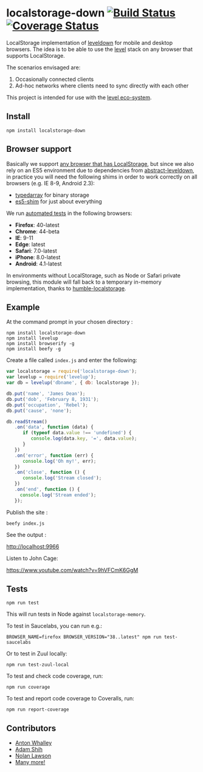 # localstorage-down [![Build Status](https://travis-ci.org/No9/localstorage-down.svg)](https://travis-ci.org/No9/localstorage-down) [![Coverage Status](https://coveralls.io/repos/No9/localstorage-down/badge.svg?branch=master&service=github)](https://coveralls.io/github/No9/localstorage-down?branch=master)

LocalStorage implementation of [leveldown](https://github.com/Level/leveldown) for mobile and desktop browsers. The idea is to be able to use the [level](http://github.com/level) stack on any browser that supports LocalStorage.

The scenarios envisaged are:

1. Occasionally connected clients
2. Ad-hoc networks where clients need to sync directly with each other

This project is intended for use with the [level eco-system](https://github.com/level/).

## Install

```
npm install localstorage-down
```

## Browser support

Basically we support [any browser that has LocalStorage](http://caniuse.com/namevalue-storage), but since we also rely on an ES5 environment due to dependencies from [abstract-leveldown](https://github.com/Level/abstract-leveldown), in practice you will need the following shims in order to work correctly on all browsers (e.g. IE 8-9, Android 2.3):

* [typedarray](https://github.com/substack/typedarray) for binary storage
* [es5-shim](https://github.com/es-shims/es5-shim) for just about everything

We run [automated tests](http://travis-ci.org/No9/localstorage-down) in the following browsers:

* **Firefox**: 40-latest
* **Chrome**: 44-beta
* **IE**: 9-11
* **Edge**: latest
* **Safari**: 7.0-latest
* **iPhone**: 8.0-latest
* **Android**: 4.1-latest

In environments without LocalStorage, such as Node or Safari private browsing, this module
will fall back to a temporary in-memory implementation, thanks to [humble-localstorage](https://www.npmjs.com/package/humble-localstorage).

## Example 

At the command prompt in your chosen directory : 

    npm install localstorage-down
    npm install levelup 
    npm install browserify -g
    npm install beefy -g

Create a file called `index.js` and enter the following:

```js
var localstorage = require('localstorage-down');
var levelup = require('levelup');
var db = levelup('dbname', { db: localstorage });

db.put('name', 'James Dean');
db.put('dob', 'February 8, 1931');
db.put('occupation', 'Rebel');
db.put('cause', 'none');

db.readStream()
   .on('data', function (data) {
      if (typeof data.value !== 'undefined') {
         console.log(data.key, '=', data.value);
      }
   })
   .on('error', function (err) {
      console.log('Oh my!', err);
   })
   .on('close', function () {
      console.log('Stream closed');
   })
   .on('end', function () {
     console.log('Stream ended');
   });
```

Publish the site :

    beefy index.js

See the output :

[http://localhost:9966](http://localhost:9966)

Listen to John Cage:

https://www.youtube.com/watch?v=9hVFCmK6GgM

## Tests

    npm run test

This will run tests in Node against `localstorage-memory`. 

To test in Saucelabs, you can run e.g.:

    BROWSER_NAME=firefox BROWSER_VERSION="38..latest" npm run test-saucelabs

Or to test in Zuul locally:

    npm run test-zuul-local

To test and check code coverage, run:

    npm run coverage

To test and report code coverage to Coveralls, run:

    npm run report-coverage

##  Contributors

* [Anton Whalley](https://github.com/no9)
* [Adam Shih](https://github.com/adamshih)
* [Nolan Lawson](https://github.com/nolanlawson)
* [Many more!](https://github.com/No9/localstorage-down/graphs/contributors)
